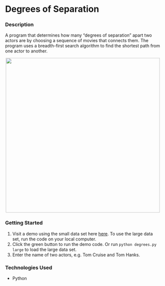 # Degrees of Separation

### Description
A program that determines how many “degrees of separation” apart two actors are by choosing a sequence of movies that connects them. The program uses a breadth-first search algorithm to find the shortest path from one actor to another.

<p align="center">
  <img width="500" src="https://user-images.githubusercontent.com/74436899/122903111-0120d600-d347-11eb-8398-d63e0e97fd0d.jpg">
</p>

### Getting Started
1. Visit a demo using the small data set here [here](https://replit.com/@DanielTsiang/degrees). To use the large data set, run the code on your local computer.
2. Click the green button to run the demo code. Or run ```python degrees.py large``` to load the large data set.
3. Enter the name of two actors, e.g. Tom Cruise and Tom Hanks.

### Technologies Used
* Python
